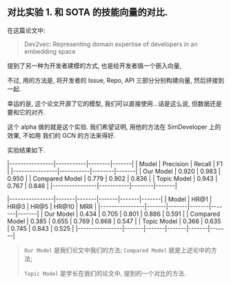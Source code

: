 ## 对比实验 1. 和 SOTA 的技能向量的对比. 

在这篇论文中: 

> Dev2vec: Representing domain expertise of developers in an embedding space

提到了另一种为开发者建模的方式, 也是给开发者搞一个嵌入向量, 

不过, 用的方法是, 将开发者的 Issue, Repo, API 三部分分别构建向量, 
然后拼接到一起. 

幸运的是, 这个论文开源了它的模型, 我们可以直接使用...话是这么说, 但数据还是要和它的对齐. 

这个 alpha 做的就是这个实验. 我们希望证明, 用他的方法在 SimDeveloper 上的效果, 不如用
我们的 GCN 的方法来得好.

实验结果如下. 

|----------------|-----------|--------|-------|
| Model          | Precision | Recall | F1    |
|----------------|-----------|--------|-------|
| Our Model      | 0.920     | 0.983  | 0.950 | 
| Compared Model | 0.779     | 0.902  | 0.836 |
| Topic Model    | 0.943     | 0.767  | 0.846 |
|----------------|-----------|--------|-------|

|----------------|-------|-------|-------|-------|-------|
| Model          | HR@1  | HR@3  | HR@5  | HR@10 | MRR   |
|----------------|-------|-------|-------|-------|-------|
| Our Model      | 0.434 | 0.705 | 0.801 | 0.886 | 0.591 |
| Compared Model | 0.385 | 0.655 | 0.769 | 0.868 | 0.547 |
| Topic Model    | 0.366 | 0.635 | 0.745 | 0.843 | 0.525 |
|----------------|-------|-------|-------|-------|-------|

> `Our Model` 是我们论文中我们的方法; `Compared Model` 就是上述论中的方法; 
> 
> `Topic Model` 是学长在我们的论文中, 提到的一个对比的方法.

